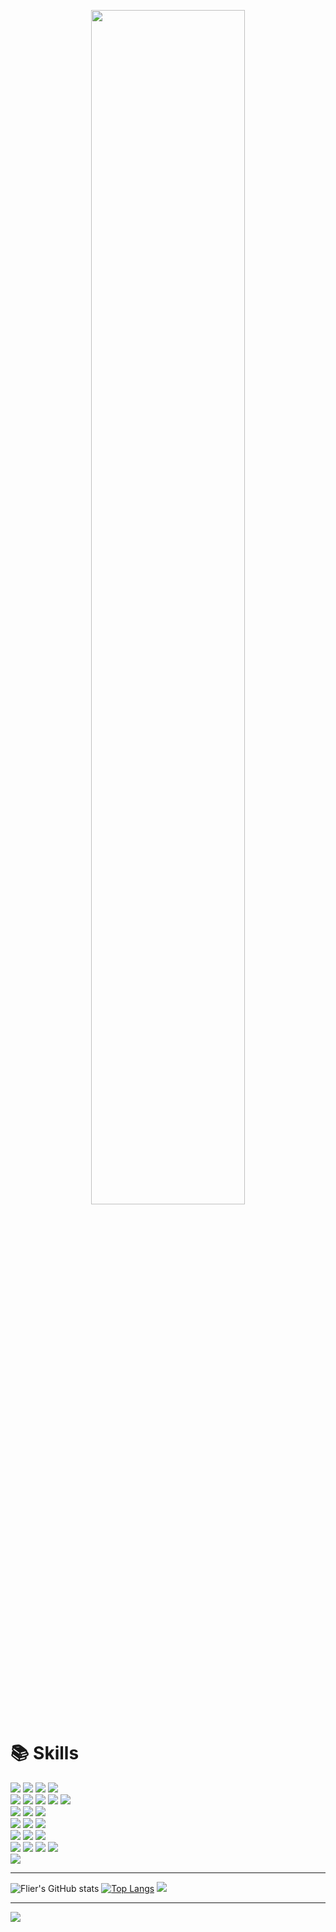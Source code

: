 
<p align='center'><img width='70%' src='https://github.com/rmflsdl4/main/assets/57540594/701ce24c-8f42-45c7-ac42-c875f28292fa'></p>

# 📚 Skills 
<div align='left'> 
  <img src="https://img.shields.io/badge/C-A8B9CC?style=for-the-badge&logo=c-&logoColor=white">
  <img src="https://img.shields.io/badge/C%23-239120?style=for-the-badge&logo=c-sharp&logoColor=white">
  <img src="https://img.shields.io/badge/java-007396?style=for-the-badge&logo=java&logoColor=white"> 
  <img src="https://img.shields.io/badge/python-3776AB?style=for-the-badge&logo=python&logoColor=white"> 
  <br>
  <img src="https://img.shields.io/badge/html5-E34F26?style=for-the-badge&logo=html5&logoColor=white"> 
  <img src="https://img.shields.io/badge/css-1572B6?style=for-the-badge&logo=css3&logoColor=white"> 
  <img src="https://img.shields.io/badge/javascript-F7DF1E?style=for-the-badge&logo=javascript&logoColor=black"> 
  <img src="https://img.shields.io/badge/react-61DAFB?style=for-the-badge&logo=react&logoColor=black">  
  <img src="https://img.shields.io/badge/react_native-61DAFB?style=for-the-badge&logo=react&logoColor=black"> 
  <br>
  <img src="https://img.shields.io/badge/node.js-339933?style=for-the-badge&logo=Node.js&logoColor=white">
  <img src="https://img.shields.io/badge/spring-6DB33F?style=for-the-badge&logo=spring&logoColor=white">
  <img src="https://img.shields.io/badge/php-777BB4?style=for-the-badge&logo=php&logoColor=white">
  <br>
  <img src="https://img.shields.io/badge/oracle-F80000?style=for-the-badge&logo=oracle&logoColor=white"> 
  <img src="https://img.shields.io/badge/mysql-4479A1?style=for-the-badge&logo=mysql&logoColor=white"> 
  <img src="https://img.shields.io/badge/mariaDB-003545?style=for-the-badge&logo=mariaDB&logoColor=white"> 
  <br>
  <img src="https://img.shields.io/badge/linux-FCC624?style=for-the-badge&logo=linux&logoColor=black"> 
  <img src="https://img.shields.io/badge/aws-FF9900?style=for-the-badge&logo=amazon&logoColor=white"> 
  <img src="https://img.shields.io/badge/apache tomcat-F8DC75?style=for-the-badge&logo=apachetomcat&logoColor=white">
  <br>
  <img src="https://img.shields.io/badge/github-181717?style=for-the-badge&logo=github&logoColor=white">
  <img src="https://img.shields.io/badge/git-F05032?style=for-the-badge&logo=git&logoColor=white">
  <img src="https://img.shields.io/badge/notion-000000?style=for-the-badge&logo=notion&logoColor=white">
  <img src="https://img.shields.io/badge/figma-F24E1E?style=for-the-badge&logo=figma&logoColor=white">
  <br>
  <img src="https://img.shields.io/badge/unity-000000?style=for-the-badge&logo=unity&logoColor=white">
</div>  
<hr>

![Flier's GitHub stats](https://github-readme-stats.vercel.app/api?username=rmflsdl4&count_private=true&include_all_commits=true)  [![Top Langs](https://github-readme-stats.vercel.app/api/top-langs/?username=rmflsdl4&layout=compact)](https://github.com/rmflsdl4/github-readme-stats)
<img src="http://mazandi.herokuapp.com/api?handle=rmflsdl4&theme=warm"/>
<hr>
<img src="https://img.shields.io/badge/rmflsdl4@gmail.com-EA4335?style=flat-square&logo=gmail&logoColor=white">
